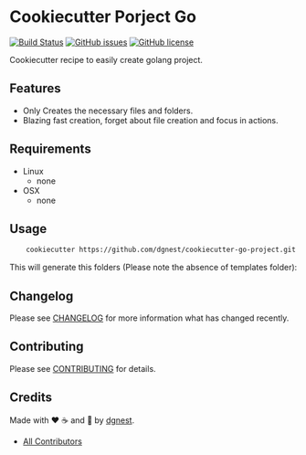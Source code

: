 # Cookiecutter Porject Go

[![Build Status](https://travis-ci.org/dgnest/cookiecutter-go-project.svg)](https://travis-ci.org/dgnest/cookiecutter-go-project)
[![GitHub issues](https://img.shields.io/github/issues/dgnest/cookiecutter-go-project.svg)](https://github.com/dgnest/cookiecutter-go-project/issues)
[![GitHub license](https://img.shields.io/github/license/mashape/apistatus.svg?style=flat-square)](LICENSE)

Cookiecutter recipe to easily create golang project.

## Features

  * Only Creates the necessary files and folders.
  * Blazing fast creation, forget about file creation and focus in actions.


## Requirements

 - Linux
   - none
 - OSX
   - none

## Usage

```bash
    cookiecutter https://github.com/dgnest/cookiecutter-go-project.git
```

This will generate this folders (Please note the absence of templates folder):


## Changelog

Please see [CHANGELOG](CHANGELOG.md) for more information what has changed recently.

## Contributing

Please see [CONTRIBUTING](CONTRIBUTING.md) for details.

## Credits

Made with :heart: ️:coffee:️ and :pizza: by [dgnest][link-company].

- [All Contributors][link-contributors]

<!-- Other -->

[link-cookiecutter]: https://www.cookiecutter.com
[link-contributors]: AUTHORS
[link-company]: https://github.com/dgnest
[link-luis]: https://github.com/luismayta
